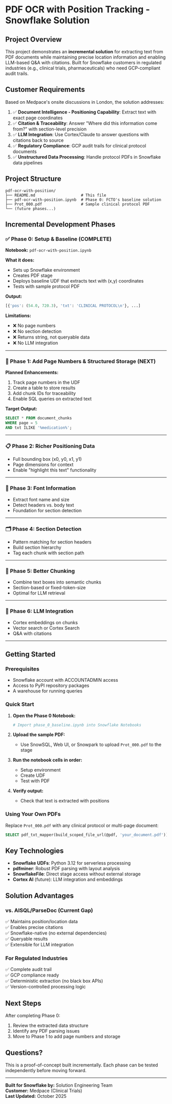 # PDF OCR with Position Tracking - Snowflake Solution

## Project Overview

This project demonstrates an **incremental solution** for extracting text from PDF documents while maintaining precise location information and enabling LLM-based Q&A with citations. Built for Snowflake customers in regulated industries (e.g., clinical trials, pharmaceuticals) who need GCP-compliant audit trails.

## Customer Requirements

Based on Medpace's onsite discussions in London, the solution addresses:

1. ✅ **Document Intelligence - Positioning Capability**: Extract text with exact page coordinates
2. ✅ **Citation & Traceability**: Answer "Where did this information come from?" with section-level precision
3. ✅ **LLM Integration**: Use Cortex/Claude to answer questions with citations back to source
4. ✅ **Regulatory Compliance**: GCP audit trails for clinical protocol documents
5. ✅ **Unstructured Data Processing**: Handle protocol PDFs in Snowflake data pipelines

## Project Structure

```
pdf-ocr-with-position/
├── README.md                    # This file
├── pdf-ocr-with-position.ipynb  # Phase 0: FCTO's baseline solution
├── Prot_000.pdf                 # Sample clinical protocol PDF
└── (future phases...)
```

## Incremental Development Phases

### ✅ Phase 0: Setup & Baseline (COMPLETE)
**Notebook:** `pdf-ocr-with-position.ipynb`

**What it does:**
- Sets up Snowflake environment
- Creates PDF stage
- Deploys baseline UDF that extracts text with (x,y) coordinates
- Tests with sample protocol PDF

**Output:**
```python
[{'pos': (54.0, 720.3), 'txt': 'CLINICAL PROTOCOL\n'}, ...]
```

**Limitations:**
- ❌ No page numbers
- ❌ No section detection
- ❌ Returns string, not queryable data
- ❌ No LLM integration

---

### 🔄 Phase 1: Add Page Numbers & Structured Storage (NEXT)
**Planned Enhancements:**
1. Track page numbers in the UDF
2. Create a table to store results
3. Add chunk IDs for traceability
4. Enable SQL queries on extracted text

**Target Output:**
```sql
SELECT * FROM document_chunks 
WHERE page = 5 
AND txt ILIKE '%medication%';
```

---

### 📋 Phase 2: Richer Positioning Data
- Full bounding box (x0, y0, x1, y1)
- Page dimensions for context
- Enable "highlight this text" functionality

---

### 🎨 Phase 3: Font Information
- Extract font name and size
- Detect headers vs. body text
- Foundation for section detection

---

### 🗂️ Phase 4: Section Detection
- Pattern matching for section headers
- Build section hierarchy
- Tag each chunk with section path

---

### 🧩 Phase 5: Better Chunking
- Combine text boxes into semantic chunks
- Section-based or fixed-token-size
- Optimal for LLM retrieval

---

### 🤖 Phase 6: LLM Integration
- Cortex embeddings on chunks
- Vector search or Cortex Search
- Q&A with citations

---

## Getting Started

### Prerequisites
- Snowflake account with ACCOUNTADMIN access
- Access to PyPI repository packages
- A warehouse for running queries

### Quick Start

1. **Open the Phase 0 Notebook:**
   ```bash
   # Import phase_0_baseline.ipynb into Snowflake Notebooks
   ```

2. **Upload the sample PDF:**
   - Use SnowSQL, Web UI, or Snowpark to upload `Prot_000.pdf` to the stage

3. **Run the notebook cells in order:**
   - Setup environment
   - Create UDF
   - Test with PDF

4. **Verify output:**
   - Check that text is extracted with positions

### Using Your Own PDFs

Replace `Prot_000.pdf` with any clinical protocol or multi-page document:
```sql
SELECT pdf_txt_mapper(build_scoped_file_url(@pdf, 'your_document.pdf'));
```

## Key Technologies

- **Snowflake UDFs**: Python 3.12 for serverless processing
- **pdfminer**: Robust PDF parsing with layout analysis
- **SnowflakeFile**: Direct stage access without external storage
- **Cortex AI** (future): LLM integration and embeddings

## Solution Advantages

### vs. AISQL/ParseDoc (Current Gap)
✅ Maintains position/location data  
✅ Enables precise citations  
✅ Snowflake-native (no external dependencies)  
✅ Queryable results  
✅ Extensible for LLM integration  

### For Regulated Industries
✅ Complete audit trail  
✅ GCP compliance ready  
✅ Deterministic extraction (no black box APIs)  
✅ Version-controlled processing logic  

## Next Steps

After completing Phase 0:
1. Review the extracted data structure
2. Identify any PDF parsing issues
3. Move to Phase 1 to add page numbers and storage

## Questions?

This is a proof-of-concept built incrementally. Each phase can be tested independently before moving forward.

---

**Built for Snowflake by:** Solution Engineering Team  
**Customer:** Medpace (Clinical Trials)  
**Last Updated:** October 2025

